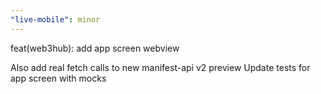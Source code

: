```yaml
---
"live-mobile": minor
---
```


feat(web3hub): add app screen webview

Also add real fetch calls to new manifest-api v2 preview
Update tests for app screen with mocks
